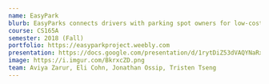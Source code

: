 ```yaml
---
name: EasyPark
blurb: EasyParks connects drivers with parking spot owners for low-cost and reserved parking. EasyPark tries to provide this service to increase the supply of parking both in urban as well as suburban areas.
course: CS165A
semester: 2018 (Fall)
portfolio: https://easyparkproject.weebly.com 
presentation: https://docs.google.com/presentation/d/1rytDiZ53dVAQYNaRxiRPDr_WIKUC1ARdluMzxhGSHOw/edit?usp=sharing 
image: https://i.imgur.com/BkrxcZD.png
team: Aviya Zarur, Eli Cohn, Jonathan Ossip, Tristen Tseng 
---
```


